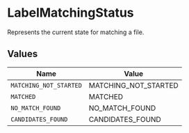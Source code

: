 # LabelMatchingStatus

Represents the current state for matching a file.


## Values

| Name                   | Value                  |
| ---------------------- | ---------------------- |
| `MATCHING_NOT_STARTED` | MATCHING_NOT_STARTED   |
| `MATCHED`              | MATCHED                |
| `NO_MATCH_FOUND`       | NO_MATCH_FOUND         |
| `CANDIDATES_FOUND`     | CANDIDATES_FOUND       |